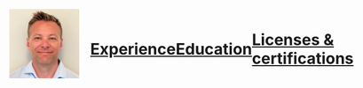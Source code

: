 <div style="display: flex; align-items: center;">
  <img src="/Bilder/rune.jfif" alt="Rune Andersen" style="width: 25%; margin-right: 20px;">
  <p>
    
# [Experience](/Experience.md)



# [Education](/Education.md)





# [Licenses & certifications](/Certifications.md)



[![Logo!](/Bilder/Logo.png)](https://www.linkedin.com/in/rune-andersen-9837a733/) 

</p>
</div>

